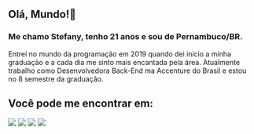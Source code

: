## Olá, Mundo!👋

### Me chamo Stefany, tenho 21 anos e sou de Pernambuco/BR. 
Entrei no mundo da programação em 2019 quando dei início a minha graduação e a cada dia me sinto mais encantada pela área. Atualmente trabalho como Desenvolvedora Back-End ma Accenture do Brasil e estou no 8 semestre da graduação.

## Você pode me encontrar em:

<a href="https://www.linkedin.com/in/stefany-izidio/" target="_blank"><img src="https://img.shields.io/badge/-LinkedIn-%230077B5?style=for-the-badge&logo=linkedin&logoColor=white" target="_blank"></a> 
<a href = "mailto:izidiostefany@gmail.com"><img src="https://img.shields.io/badge/-Gmail-%23333?style=for-the-badge&logo=gmail&logoColor=white" target="_blank"></a>
<a href="https://wa.me/5581993510766" target="_blank"><img src="https://img.shields.io/badge/-Whatsapp-%228B22?style=for-the-badge&logo=whatsapp&logoColor=white" target="_blank"></a>
<a href="https://t.me/stefanyizidio" target="_blank"><img src="https://img.shields.io/badge/-Telegram-%231097B5?style=for-the-badge&logo=telegram&logoColor=white" target="_blank"></a>
